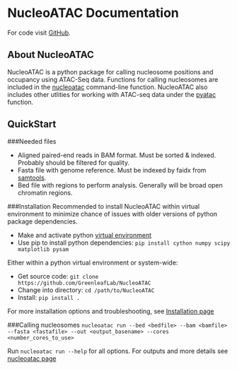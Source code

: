 # NucleoATAC Documentation

For code visit [GitHub](https://github.com/GreenleafLab/NucleoATAC).

## About NucleoATAC

NucleoATAC is a python package for calling nucleosome positions and occupancy using ATAC-Seq data.  Functions for calling nucleosomes are included in the [nucleoatac](nucleoatac.md) command-line function.  NucleoATAC also includes other utlities for working with ATAC-seq data under the [pyatac](pyatac.md) function. 

## QuickStart

###Needed files
* Aligned paired-end reads in BAM format.  Must be sorted & indexed.  Probably should be filtered for quality.
* Fasta file with genome reference.  Must be indexed by faidx from [samtools](http://samtools.sourceforge.net/).
* Bed file with regions to perform analysis.  Generally will be broad open chromatin regions.

###Installation
Recommended to install NucleoATAC within virtual environment to minimize chance of issues with older versions of python package dependencies.
* Make and activate python [virtual environment](https://virtualenv.pypa.io/en/latest/)
* Use pip to install python dependencies: `pip install cython numpy scipy matplotlib pysam`

Either within a python virtual environment or system-wide:
* Get source code:  `git clone https://github.com/GreenleafLab/NucleoATAC`
* Change into directory: `cd /path/to/NucleoATAC`
* Install:  `pip install .`

For more installation options and troubleshooting, see [Installation page](installation.md)

###Calling nucleosomes
`nucleoatac run --bed <bedfile> --bam <bamfile> --fasta <fastafile> --out <output_basename> --cores <number_cores_to_use>`

Run `nucleoatac run --help` for all options.  For outputs and more details see [nucleoatac page](nucleoatac.md)



